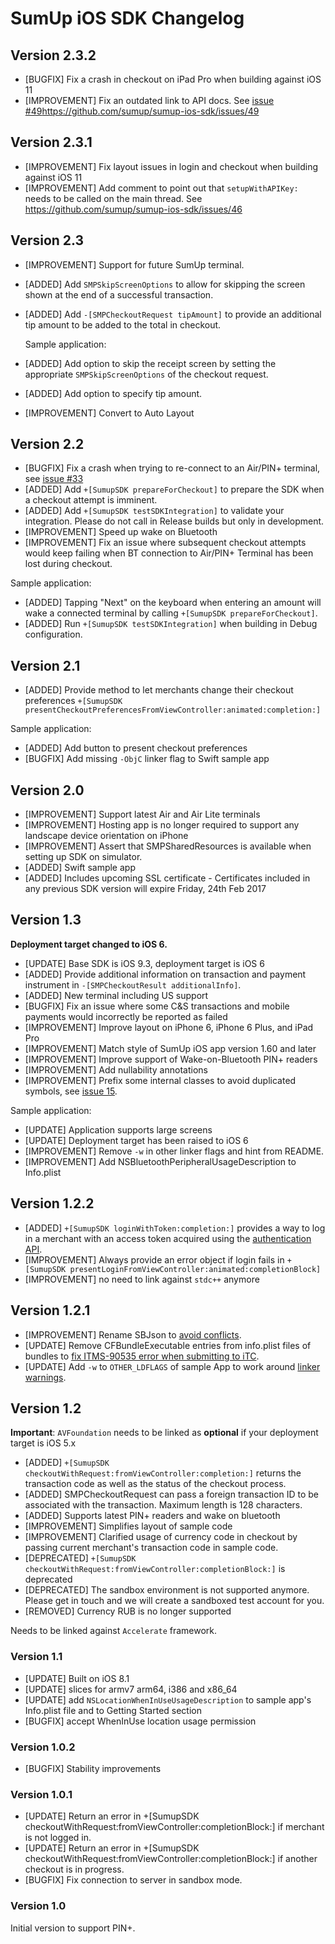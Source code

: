# SumUp iOS SDK Changelog

## Version 2.3.2

* [BUGFIX] Fix a crash in checkout on iPad Pro when building against iOS 11
* [IMPROVEMENT] Fix an outdated link to API docs.
  See [issue #49](https://github.com/sumup/sumup-ios-sdk/issues/33)https://github.com/sumup/sumup-ios-sdk/issues/49

## Version 2.3.1

* [IMPROVEMENT] Fix layout issues in login and checkout when building against iOS 11
* [IMPROVEMENT] Add comment to point out that `setupWithAPIKey:`
  needs to be called on the main thread.
  See https://github.com/sumup/sumup-ios-sdk/issues/46


## Version 2.3

* [IMPROVEMENT] Support for future SumUp terminal.
* [ADDED] Add `SMPSkipScreenOptions` to allow for skipping the screen
  shown at the end of a successful transaction.
* [ADDED] Add `-[SMPCheckoutRequest tipAmount]` to provide an additional
  tip amount to be added to the total in checkout.

  Sample application:

* [ADDED] Add option to skip the receipt screen by setting the
  appropriate `SMPSkipScreenOptions` of the checkout request.
* [ADDED] Add option to specify tip amount.
* [IMPROVEMENT] Convert to Auto Layout


## Version 2.2

* [BUGFIX] Fix a crash when trying to re-connect to an Air/PIN+ terminal,
  see [issue #33](https://github.com/sumup/sumup-ios-sdk/issues/33)
* [ADDED] Add `+[SumupSDK prepareForCheckout]` to prepare the SDK when a
  checkout attempt is imminent.
* [ADDED] Add `+[SumupSDK testSDKIntegration]` to validate your integration.
  Please do not call in Release builds but only in development.
* [IMPROVEMENT] Speed up wake on Bluetooth
* [IMPROVEMENT] Fix an issue where subsequent checkout attempts would keep
  failing when BT connection to Air/PIN+ Terminal has been lost during checkout.

Sample application:

* [ADDED] Tapping "Next" on the keyboard when entering an amount will wake a
  connected terminal by calling `+[SumupSDK prepareForCheckout]`.
* [ADDED] Run `+[SumupSDK testSDKIntegration]` when building in
  Debug configuration.


## Version 2.1

* [ADDED] Provide method to let merchants change their checkout preferences
  `+[SumupSDK presentCheckoutPreferencesFromViewController:animated:completion:]`

Sample application:

* [ADDED] Add button to present checkout preferences
* [BUGFIX] Add missing `-ObjC` linker flag to Swift sample app


## Version 2.0

* [IMPROVEMENT] Support latest Air and Air Lite terminals
* [IMPROVEMENT] Hosting app is no longer required to support any landscape
  device orientation on iPhone
* [IMPROVEMENT] Assert that SMPSharedResources is available when setting up SDK
  on simulator.
* [ADDED] Swift sample app
* [ADDED] Includes upcoming SSL certificate - Certificates included in any
  previous SDK version will expire Friday, 24th Feb 2017

## Version 1.3

**Deployment target changed to iOS 6.**

* [UPDATE] Base SDK is iOS 9.3, deployment target is iOS 6
* [ADDED] Provide additional information on transaction and payment
  instrument in `-[SMPCheckoutResult additionalInfo]`.
* [ADDED] New terminal including US support
* [BUGFIX] Fix an issue where some C&S transactions and mobile payments
  would incorrectly be reported as failed
* [IMPROVEMENT] Improve layout on iPhone 6, iPhone 6 Plus, and iPad Pro
* [IMPROVEMENT] Match style of SumUp iOS app version 1.60 and later
* [IMPROVEMENT] Improve support of Wake-on-Bluetooth PIN+ readers
* [IMPROVEMENT] Add nullability annotations
* [IMPROVEMENT] Prefix some internal classes to avoid duplicated symbols,
  see [issue 15](https://github.com/sumup/sumup-ios-sdk/issues/15).

Sample application:

* [UPDATE] Application supports large screens
* [UPDATE] Deployment target has been raised to iOS 6
* [IMPROVEMENT] Remove `-w` in other linker flags and hint from README.
* [IMPROVEMENT] Add NSBluetoothPeripheralUsageDescription to Info.plist

## Version 1.2.2

* [ADDED] `+[SumupSDK loginWithToken:completion:]` provides a way to log in a
merchant with an access token acquired using the
[authentication API](https://sumup.com/integration#APIAuth).
* [IMPROVEMENT] Always provide an error object if login fails in
`+[SumupSDK presentLoginFromViewController:animated:completionBlock]`
* [IMPROVEMENT] no need to link against `stdc++` anymore

## Version 1.2.1
* [IMPROVEMENT] Rename SBJson to [avoid conflicts](https://github.com/sumup/sumup-ios-sdk/issues/1).
* [UPDATE] Remove CFBundleExecutable entries from info.plist files of bundles to [fix ITMS-90535 error when submitting to iTC](https://github.com/sumup/sumup-ios-sdk/issues/4).
* [UPDATE] Add `-w` to `OTHER_LDFLAGS` of sample App to work around [linker warnings](http://stackoverflow.com/a/32543155).

## Version 1.2
**Important**: `AVFoundation` needs to be linked as **optional** if your deployment target is iOS 5.x

* [ADDED] `+[SumupSDK checkoutWithRequest:fromViewController:completion:]` returns the transaction code as well as the status of the checkout process.
* [ADDED] SMPCheckoutRequest can pass a foreign transaction ID to be associated with the transaction. Maximum length is 128 characters.
* [ADDED] Supports latest PIN+ readers and wake on bluetooth
* [IMPROVEMENT] Simplifies layout of sample code
* [IMPROVEMENT] Clarified usage of currency code in checkout by passing current merchant's transaction code in sample code.
* [DEPRECATED] `+[SumupSDK checkoutWithRequest:fromViewController:completionBlock:]` is deprecated
* [DEPRECATED] The sandbox environment is not supported anymore. Please get in touch and we will create a sandboxed test account for you.
* [REMOVED] Currency RUB is no longer supported

Needs to be linked against `Accelerate` framework.

### Version 1.1
* [UPDATE] Built on iOS 8.1
* [UPDATE] slices for armv7 arm64, i386 and x86_64
* [UPDATE] add `NSLocationWhenInUseUsageDescription` to sample app's Info.plist file and to Getting Started section
* [BUGFIX] accept WhenInUse location usage permission

### Version 1.0.2
* [BUGFIX] Stability improvements

### Version 1.0.1
* [UPDATE] Return an error in +[SumupSDK checkoutWithRequest:fromViewController:completionBlock:] if merchant is not logged in.
* [UPDATE] Return an error in +[SumupSDK checkoutWithRequest:fromViewController:completionBlock:] if another checkout is in progress.
* [BUGFIX] Fix connection to server in sandbox mode.

### Version 1.0
Initial version to support PIN+.
